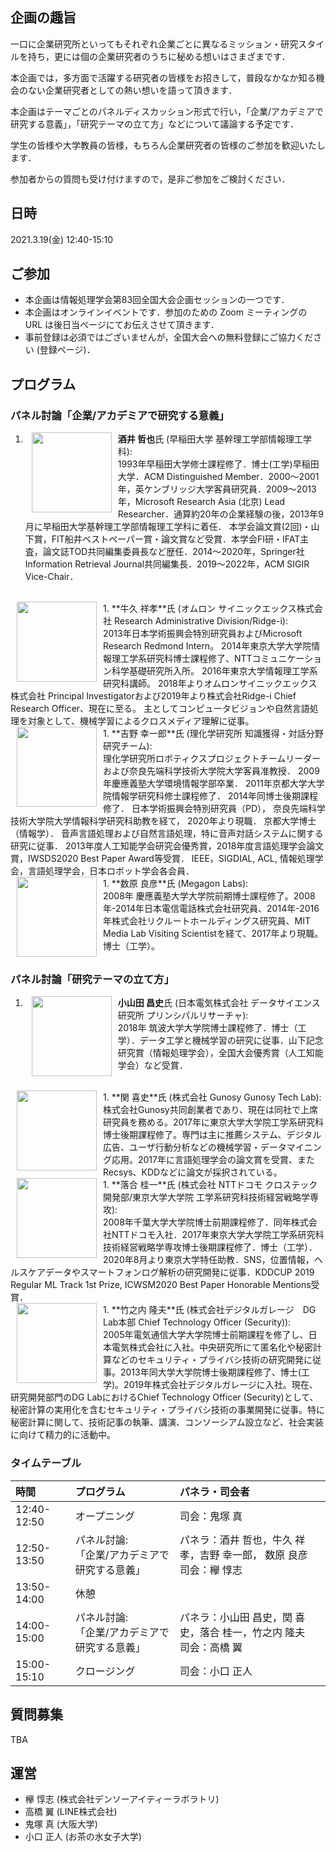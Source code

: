<link rel="stylesheet" href="https://keyakkie.github.io/ipsj83-industry-panel/style.css" type="text/css" />

## <span class="fs150">企画の趣旨</span>
一口に企業研究所といってもそれぞれ企業ごとに異なるミッション・研究スタイルを持ち，更には個の企業研究者のうちに秘める想いはさまざまです．
  
  本企画では，多方面で活躍する研究者の皆様をお招きして，普段なかなか知る機会のない企業研究者としての熱い想いを語って頂きます．
  
  本企画はテーマごとのパネルディスカッション形式で行い，「企業/アカデミアで研究する意義」，「研究テーマの立て方」などについて議論する予定です．
  
  学生の皆様や大学教員の皆様，もちろん企業研究者の皆様のご参加を歓迎いたします．
  
  参加者からの質問も受け付けますので，是非ご参加をご検討ください．

## <span class="fs150">日時</span>
2021.3.19(金) 12:40-15:10

## <span class="fs150">ご参加</span>
* 本企画は情報処理学会第83回全国大会企画セッションの一つです．
* 本企画はオンラインイベントです．参加のための Zoom ミーティングの URL は後日当ページにてお伝えさせて頂きます．
* 事前登録は必須ではございませんが，全国大会への無料登録にご協力ください (登録ページ)．

## <span class="fs150">プログラム</span>
### <span class="fs150">パネル討論「企業/アカデミアで研究する意義」</span>
1. <img src="https://drive.google.com/uc?export=view&id=1i1Zw2W6qZlRcGq0Z5kJyUknjFsYC98Di" width="128" align="left" hspace="10"> <span class="fs125">**酒井 哲也**</span>氏 (早稲田大学 基幹理工学部情報理工学科):<br /> <span class="fs75">1993年早稲田大学修士課程修了．博士(工学)早稲田大学．ACM Distinguished Member．2000～2001年，英ケンブリッジ大学客員研究員．2009～2013年，Microsoft Research Asia (北京) Lead Researcher．通算約20年の企業経験の後，2013年9月に早稲田大学基幹理工学部情報理工学科に着任． 本学会論文賞(2回)・山下賞，FIT船井ベストペーパー賞・論文賞など受賞．本学会FI研・IFAT主査，論文誌TOD共同編集委員長など歴任．2014～2020年，Springer社Information Retrieval Journal共同編集長．2019～2022年，ACM SIGIR Vice-Chair．</span>  
<br clear="left">
1. <img src="https://drive.google.com/uc?export=view&id=1u6wViXN3DGJt5Y-94ULnjVGpdLg_7Rso" width="128" align="left" hspace="10"> <span class="fs125">**牛久 祥孝**</span>氏 (オムロン サイニックエックス株式会社 Research Administrative Division/Ridge-i):<br /> <span class="fs75">2013年日本学術振興会特別研究員およびMicrosoft Research Redmond Intern。 2014年東京大学大学院情報理工学系研究科博士課程修了、NTTコミュニケーション科学基礎研究所入所。 2016年東京大学情報理工学系研究科講師。 2018年よりオムロンサイニックエックス株式会社 Principal Investigatorおよび2019年より株式会社Ridge-i Chief Research Officer、現在に至る。 主としてコンピュータビジョンや自然言語処理を対象として、機械学習によるクロスメディア理解に従事。</span>  
<br clear="left">
1. <img src="https://drive.google.com/uc?export=view&id=1L9-z6VWfxPPJkMQR8zjOr3T9UNcVkRfA" width="128" align="left" hspace="10"> <span class="fs125">**吉野 幸一郎**</span>氏 (理化学研究所 知識獲得・対話分野研究チーム):<br /> <span class="fs75">理化学研究所ロボティクスプロジェクトチームリーダーおよび奈良先端科学技術大学院大学客員准教授． 2009年慶應義塾大学環境情報学部卒業． 2011年京都大学大学院情報学研究科修士課程修了． 2014年同博士後期課程修了． 日本学術振興会特別研究員（PD）， 奈良先端科学技術大学院大学情報科学研究科助教を経て， 2020年より現職． 京都大学博士（情報学）． 音声言語処理および自然言語処理，特に音声対話システムに関する研究に従事． 2013年度人工知能学会研究会優秀賞，2018年度言語処理学会論文賞，IWSDS2020 Best Paper Award等受賞． IEEE，SIGDIAL, ACL, 情報処理学会，言語処理学会，日本ロボット学会各会員．</span>  
<br clear="left">
1. <img src="https://drive.google.com/uc?export=view&id=15xd9FsJX_p61KZQSdXmOuvtH41mpHNho" width="128" align="left" hspace="10"> <span class="fs125">**数原 良彦**</span>氏 (Megagon Labs):<br /> <span class="fs75">2008年 慶應義塾大学大学院前期博士課程修了。2008年-2014年日本電信電話株式会社研究員、2014年-2016年株式会社リクルートホールディングス研究員、MIT Media Lab Visiting Scientistを経て、2017年より現職。博士（工学）。</span>  
<br clear="left">

### <span class="fs150">パネル討論「研究テーマの立て方」</span>
1. <img src="https://drive.google.com/uc?export=view&id=15i4cgIjPtZpDGAfGxSUo90Dxrx67u2EI" width="128" align="left" hspace="10"> <span class="fs125">**小山田 昌史**</span>氏 (日本電気株式会社 データサイエンス研究所 プリンシパルリサーチャ):<br /> <span class="fs75">2018年 筑波大学大学院博士課程修了．博士（工学）．データ工学と機械学習の研究に従事．山下記念研究賞（情報処理学会），全国大会優秀賞（人工知能学会）など受賞．</span>  
<br clear="left">
1. <img src="https://drive.google.com/uc?export=view&id=1TdZap8fMT8izkqdsUmluOtU8YX87XQDd" width="128" align="left" hspace="10"> <span class="fs125">**関 喜史**</span>氏 (株式会社 Gunosy Gunosy Tech Lab):<br /> <span class="fs75">株式会社Gunosy共同創業者であり、現在は同社で上席研究員を務める。2017年に東京大学大学院工学系研究科博士後期課程修了。専門は主に推薦システム、デジタル広告、ユーザ行動分析などの機械学習・データマイニング応用。2017年に言語処理学会の論文賞を受賞、またRecsys、KDDなどに論文が採択されている。</span>  
<br clear="left">
1. <img src="https://drive.google.com/uc?export=view&id=11hEBqmXK5lCD6RBopU6Y3P6kuOre8qeR" width="128" align="left" hspace="10"> <span class="fs125">**落合 桂一**</span>氏 (株式会社 NTTドコモ クロステック開発部/東京大学大学院 工学系研究科技術経営戦略学専攻):<br /> <span class="fs75">2008年千葉大学大学院博士前期課程修了．同年株式会社NTTドコモ入社．2017年東京大学大学院工学系研究科技術経営戦略学専攻博士後期課程修了．博士（工学）．2020年8月より東京大学特任助教．SNS，位置情報，ヘルスケアデータやスマートフォンログ解析の研究開発に従事．KDDCUP 2019 Regular ML Track 1st Prize, ICWSM2020 Best Paper Honorable Mentions受賞．</span>  
<br clear="left">
1. <img src="https://drive.google.com/uc?export=view&id=1lSCaer09DqCe-y40HksqY3_27bQ7lPI4" width="128" align="left" hspace="10"> <span class="fs125">**竹之内 隆夫**</span>氏 (株式会社デジタルガレージ　DG Lab本部 Chief Technology Officer (Security)):<br /> <span class="fs75">2005年電気通信大学大学院博士前期課程を修了し、日本電気株式会社に入社。中央研究所にて匿名化や秘密計算などのセキュリティ・プライバシ技術の研究開発に従事。2013年同大学大学院博士後期課程修了、博士(工学)。2019年株式会社デジタルガレージに入社。現在、研究開発部門のDG LabにおけるChief Technology Officer (Security)として、秘密計算の実用化を含むセキュリティ・プライバシ技術の事業開発に従事。特に秘密計算に関して、技術記事の執筆、講演、コンソーシアム設立など、社会実装に向けて精力的に活動中。</span>  

### <span class="fs150">タイムテーブル</span>

| **時間** | **プログラム** | **パネラ・司会者** |
| :--- | :--- | :--- |
| 12:40-12:50 | オープニング | 司会：鬼塚 真 |
| 12:50-13:50 | パネル討論:<br />「企業/アカデミアで研究する意義」 | パネラ：酒井 哲也，牛久 祥孝，吉野 幸一郎， 数原 良彦<br />司会：欅 惇志 |
| 13:50-14:00 | 休憩 |  |
| 14:00-15:00 | パネル討論:<br />「企業/アカデミアで研究する意義」 | パネラ：小山田 昌史，関 喜史，落合 桂一，竹之内 隆夫<br />司会：高橋 翼 |
| 15:00-15:10 | クロージング | 司会：小口 正人 |

## <span class="fs150">質問募集</span>
TBA

## <span class="fs150">運営</span>
* 欅 惇志 (株式会社デンソーアイティーラボラトリ)
* 高橋 翼 (LINE株式会社)
* 鬼塚 真 (大阪大学)
* 小口 正人 (お茶の水女子大学)
